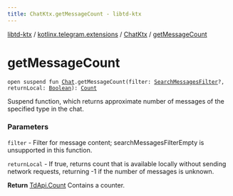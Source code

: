```yaml
---
title: ChatKtx.getMessageCount - libtd-ktx
---
```


[libtd-ktx](../../index.html) / [kotlinx.telegram.extensions](../index.html) / [ChatKtx](index.html) / [getMessageCount](./get-message-count.html)

# getMessageCount

`open suspend fun `[`Chat`](https://tdlibx.github.io/td/docs/org/drinkless/td/libcore/telegram/TdApi.Chat.html)`.getMessageCount(filter: `[`SearchMessagesFilter`](https://tdlibx.github.io/td/docs/org/drinkless/td/libcore/telegram/TdApi.SearchMessagesFilter.html)`?, returnLocal: `[`Boolean`](https://kotlinlang.org/api/latest/jvm/stdlib/kotlin/-boolean/index.html)`): `[`Count`](https://tdlibx.github.io/td/docs/org/drinkless/td/libcore/telegram/TdApi.Count.html)

Suspend function, which returns approximate number of messages of the specified type in the
chat.

### Parameters

`filter` - Filter for message content; searchMessagesFilterEmpty is unsupported in this
function.

`returnLocal` - If true, returns count that is available locally without sending network
requests, returning -1 if the number of messages is unknown.

**Return**
[TdApi.Count](https://tdlibx.github.io/td/docs/org/drinkless/td/libcore/telegram/TdApi.Count.html) Contains a counter.

